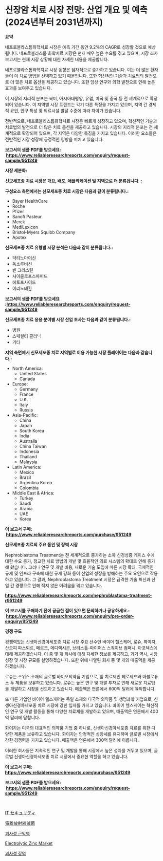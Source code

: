 <p><h1>신장암 치료 시장 전망: 산업 개요 및 예측 (2024년부터 2031년까지)</h1></p><p><strong>요약</strong></p>
<p><p>네프로블라스톰화학치료 시장은 예측 기간 동안 9.2%의 CAGR로 성장할 것으로 예상됩니다. 네프로블라스톰 화학치료 시장은 현재 매우 높은 수요를 겪고 있으며, 시장 조사 보고서는 현재 시장 상황에 대한 자세한 내용을 제공합니다.</p><p>네프로블라스톰화학치료 시장 동향은 점차적으로 증가하고 있습니다. 이는 더 많은 환자들이 이 치료 방법을 선택하고 있기 때문입니다. 또한 혁신적인 기술과 치료법의 발전으로 더 많은 치료 옵션을 제공하고 있습니다. 또한 임상 연구와 의학 발전으로 인해 높은 효과를 보여주고 있습니다.</p><p>이 시장의 지리적 분포는 북미, 아시아태평양, 유럽, 미국 및 중국 등 전 세계적으로 확장되어 있습니다. 이 지역별 시장 트렌드는 각기 다른 특징을 가지고 있으며, 지역 간 경제적 요인, 인구 특성 및 의료시설 발달 수준에 따라 차이가 있습니다.</p><p>전반적으로, 네프로블라스톰화학치료 시장은 빠르게 성장하고 있으며, 혁신적인 기술과 치료법의 발전으로 더 많은 치료 옵션을 제공하고 있습니다. 시장의 지리적 분포는 전 세계적으로 확장되어 있으며, 각 지역은 다양한 특징을 가지고 있습니다. 이러한 요소들은 전반적인 시장 성장에 긍정적인 영향을 미치고 있습니다.</p></p>
<p><strong>보고서의 샘플 PDF를 받으세요: &nbsp;<a href="https://www.reliableresearchreports.com/enquiry/request-sample/951249">https://www.reliableresearchreports.com/enquiry/request-sample/951249</a></strong></p>
<p><strong>시장 세분화:</strong></p>
<p><strong> 신모세포종 치료 시장은 개요, 배포, 애플리케이션 및 지역으로 더 분류됩니다. :</strong></p>
<p><strong>구성요소 측면에서는 신모세포종 치료 시장은 다음과 같이 분류됩니다.:</strong></p>
<p><ul><li>Bayer HealthCare</li><li>Roche</li><li>Pfizer</li><li>Sanofi Pasteur</li><li>Merck</li><li>MediLexicon</li><li>Bristol-Myers Squibb Company</li><li>Apotex</li></ul></p>
<p><strong> 신모세포종 치료 유형별 시장 분석은 다음과 같이 분류됩니다.:</strong></p>
<p><ul><li>닥티노마이신</li><li>독소루비신</li><li>빈 크리스틴</li><li>사이클로포스파미드</li><li>에토포사이드</li><li>이리노테칸</li></ul></p>
<p><strong>보고서의 샘플 PDF를 받으세요 :<a href="https://www.reliableresearchreports.com/enquiry/request-sample/951249">https://www.reliableresearchreports.com/enquiry/request-sample/951249</a></strong></p>
<p><strong> 신모세포종 치료 응용 분야별 시장 산업 조사는 다음과 같이 분류됩니다.:</strong></p>
<p><ul><li>병원</li><li>스페셜티 클리닉</li><li>기타</li></ul></p>
<p><strong>지역 측면에서 신모세포종 치료 지역별로 이용 가능한 시장 플레이어는 다음과 같습니다.:</strong></p>
<p><ul>
    <li>
        North America:
        <ul>
            <li>United States</li>
            <li>Canada</li>
        </ul>
    </li>
    <li>
        Europe:
        <ul>
            <li>Germany</li>
            <li>France</li>
            <li>U.K.</li>
            <li>Italy</li>
            <li>Russia</li>
        </ul>
    </li>
    <li>
        Asia-Pacific:
        <ul>
            <li>China</li>
            <li>Japan</li>
            <li>South Korea</li>
            <li>India</li>
            <li>Australia</li>
            <li>China Taiwan</li>
            <li>Indonesia</li>
            <li>Thailand</li>
            <li>Malaysia</li>
        </ul>
    </li>
    <li>
        Latin America:
        <ul>
            <li>Mexico</li>
            <li>Brazil</li>
            <li>Argentina Korea</li>
            <li>Colombia</li>
        </ul>
    </li>
    <li>
        Middle East & Africa:
        <ul>
            <li>Turkey</li>
            <li>Saudi</li>
            <li>Arabia</li>
            <li>UAE</li>
            <li>Korea</li>
        </ul>
    </li>
    </ul></p>
<p><strong>이 보고서 구매: &nbsp;<a href="https://www.reliableresearchreports.com/purchase/951249">https://www.reliableresearchreports.com/purchase/951249</a></strong></p>
<p><strong>신모세포종 치료의 주요 동인 및 장벽 시장</strong></p>
<p><p>Nephroblastoma Treatment는 전 세계적으로 증가하는 소아 신경성종 케이스 수에 대한 수요 증가, 정교한 치료 방법의 개발 및 효율적인 의료 시스템의 확대로 인해 증가해 왔습니다. 그러나 연구 및 개발 비용, 새로운 기술 도입에 따른 시장 확대, 국제적인 규제 및 인프라 구축에 대한 규제 강화 등이 산업의 성장을 방해하는 주요 요인으로 작용하고 있습니다. 그 결과, Nephroblastoma Treatment 시장은 급격한 기술 혁신과 산업 간 경쟁으로 인해 적지 않은 어려움을 겪고 있습니다.</p></p>
<p><strong><a href="https://www.reliableresearchreports.com/nephroblastoma-treatment-r951249">https://www.reliableresearchreports.com/nephroblastoma-treatment-r951249</a></strong></p>
<p><strong>이 보고서를 구매하기 전에 궁금한 점이 있으면 문의하거나 공유하세요.: &nbsp;<a href="https://www.reliableresearchreports.com/enquiry/pre-order-enquiry/951249">https://www.reliableresearchreports.com/enquiry/pre-order-enquiry/951249</a></strong></p>
<p><strong>경쟁 구도</strong></p>
<p><p>경쟁력있는 신생아신경아세포종 치료 시장 주요 선수인 바이어 헬스케어, 로슈, 화이자, 산오피 파스퇴르, 메르크, 메디렉시콘, 브리스톨-마이어스 스쿼이브 컴퍼니, 아포텍스에 대해 제공하겠습니다. 이 중 몇 개 회사에 대해 자세한 정보를 제공하고, 과거 역사, 시장 성장 및 시장 규모를 설명하겠습니다. 또한 위에 나열된 회사 중 몇 개의 매출액을 제공하겠습니다.</p><p>로슈는 스위스 소재의 글로벌 바이오의약품 기업으로, 암 치료제인 헤로셰프와 아블로퓨스 두 제품을 보유하고 있습니다. 로슈는 높은 연구 및 개발 투자로 인해 새로운 치료법을 개발하고 시장을 선도하고 있습니다. 매출액은 연론에서 600억 달러에 육박합니다.</p><p>또 다른 기업인 바이어 헬스케어는 독일 소재의 다국적 의약품 및 생명과학 기업으로, 신생아신경아세포종 치료 시장에 강한 입지를 가지고 있습니다. 바이어 헬스케어는 혁신적인 연구 및 개발 활동을 통해 다양한 치료제를 개발하고 있으며, 매출액은 연론에서 400억 달러에 달합니다.</p><p>화이자는 미국의 대표적인 의약품 기업 중 하나로, 신생아신경아세포종 치료를 위한 다양한 제품을 보유하고 있습니다. 화이자는 안정적인 성장세를 유지하며 글로벌 시장에서 강한 경쟁력을 가지고 있습니다. 매출액은 연론에서 300억 달러에 이릅니다.</p><p>이러한 회사들은 지속적인 연구 및 개발을 통해 시장에서 높은 성과를 거두고 있으며, 글로벌 신생아신경아세포종 치료 시장에서 중요한 역할을 하고 있습니다.</p></p>
<p><strong>이 보고서 구매: &nbsp; <a href="https://www.reliableresearchreports.com/purchase/951249">https://www.reliableresearchreports.com/purchase/951249</a></strong></p>
<p><strong>보고서의 샘플 PDF를 받으세요: &nbsp;<a href="https://www.reliableresearchreports.com/enquiry/request-sample/951249">https://www.reliableresearchreports.com/enquiry/request-sample/951249</a></strong><strong></strong></p>
<p>&nbsp;</p>
<p><p><a href="https://medium.com/@hugofirst21/2024%E5%B9%B4%E3%81%8B%E3%82%892031%E5%B9%B4%E3%81%BE%E3%81%A7%E3%81%AEit%E3%82%BB%E3%82%AD%E3%83%A5%E3%83%AA%E3%83%86%E3%82%A3%E5%B8%82%E5%A0%B4%E3%82%B7%E3%82%A7%E3%82%A2%E3%81%AE%E9%80%B2%E5%8C%96%E3%81%A8%E5%B8%82%E5%A0%B4%E6%88%90%E9%95%B7%E3%83%88%E3%83%AC%E3%83%B3%E3%83%89-0eb39d49c906">IT セキュリティ</a></p><p><a href="https://medium.com/@kelscdowell78456/%E3%82%A4%E3%82%AA%E3%83%B3%E5%8C%96%E6%94%BE%E5%B0%84%E7%B7%9A%E6%BB%85%E8%8F%8C%E5%B8%82%E5%A0%B4%E3%81%AE%E3%82%B7%E3%82%A7%E3%82%A2%E3%81%AE%E9%80%B2%E5%8C%96%E3%81%A8%E5%B8%82%E5%A0%B4%E6%88%90%E9%95%B7%E3%83%88%E3%83%AC%E3%83%B3%E3%83%892024%E5%B9%B4%E3%81%8B%E3%82%892031%E5%B9%B4%E3%81%BE%E3%81%A7-368271377f5a">電離放射線滅菌</a></p><p><a href="https://github.com/JackieFauhey9089475/Market-Research-Report-List-1/blob/main/839042151330.md">괴사성 근막염</a></p><p><a href="https://www.linkedin.com/pulse/insights-electrolytic-zinc-market-size-analysing-share-trends-hc3ye?trackingId=2AtDstpITbxA47tcWdB3Xw%3D%3D">Electrolytic Zinc Market</a></p><p><a href="https://github.com/Howaoole34545/Market-Research-Report-List-1/blob/main/402778951329.md">괴사성 장염</a></p></p>
